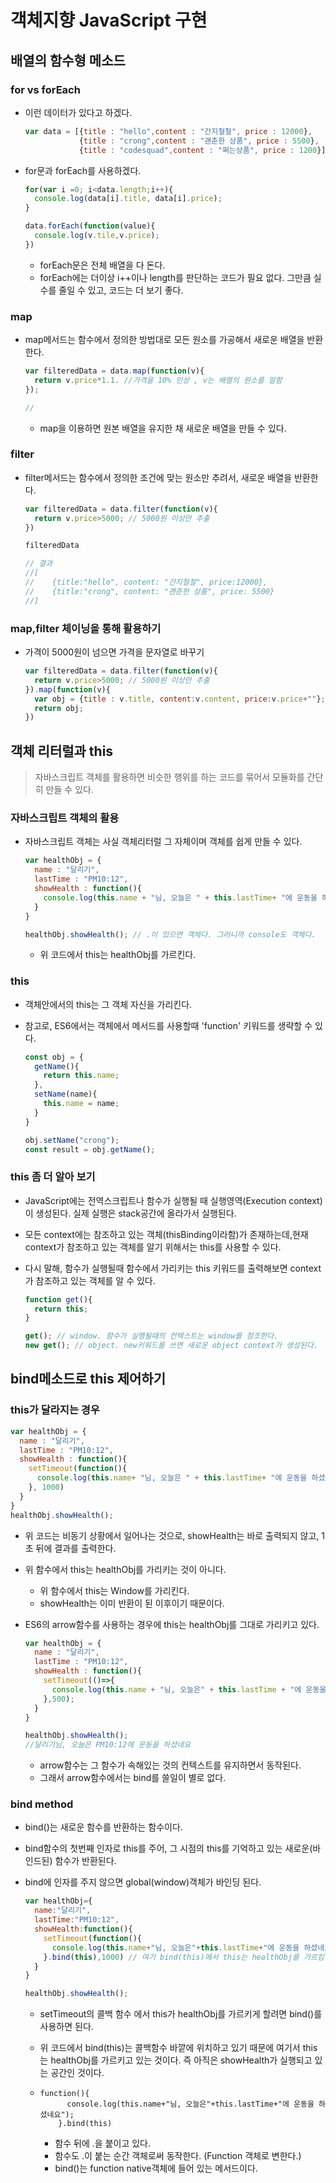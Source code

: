 # 객체지향 JavaScript 구현



## 배열의 함수형 메소드



### for vs forEach

+ 이런 데이터가 있다고 하겠다.

  ~~~javascript
  var data = [{title : "hello",content : "간지철철", price : 12000},
              {title : "crong",content : "괜춘한 상품", price : 5500},
              {title : "codesquad",content : "쩌는상품", price : 1200}];
  ~~~

+ for문과 forEach를 사용하겠다.

  ~~~javascript
  for(var i =0; i<data.length;i++){
    console.log(data[i].title, data[i].price);
  }
  
  data.forEach(function(value){
    console.log(v.tile,v.price);
  })
  ~~~

  + forEach문은 전체 배열을 다 돈다.
  + forEach에는 더이상 i++이나 length를 판단하는 코드가 필요 없다. 그만큼 실수를 줄일 수 있고, 코드는 더 보기 좋다.



### map

+ map메서드는 함수에서 정의한 방법대로 모든 원소를 가공해서 새로운 배열을 반환한다.

  ~~~javascript
  var filteredData = data.map(function(v){
  	return v.price*1.1. //가격을 10% 인상 , v는 배열의 원소를 말함
  });
  
  //
  ~~~

  + map을 이용하면 원본 배열을 유지한 채 새로운 배열을 만들 수 있다.



### filter

+ filter메서드는 함수에서 정의한 조건에 맞는 원소만 추려서, 새로운 배열을 반환한다.

  ~~~javascript
  var filteredData = data.filter(function(v){
    return v.price>5000; // 5000원 이상만 추출
  }) 
  
  filteredData
  
  // 결과
  //[
  //	{title:"hello", content: "간지철철", price:12000},
  //	{title:"crong", content: "괜춘한 상품", price: 5500}
  //]
  ~~~



### map,filter 체이닝을 통해 활용하기

+ 가격이 5000원이 넘으면 가격을 문자열로 바꾸기

  ~~~javascript
  var filteredData = data.filter(function(v){
    return v.price>5000; // 5000원 이상만 추출
  }).map(function(v){
    var obj = {title : v.title, content:v.content, price:v.price+""};
    return obj;
  }) 
  ~~~

  

## 객체 리터럴과 this

> 자바스크립트 객체를 활용하면 비슷한 행위를 하는 코드를 묶어서 모듈화를 간단히 만들 수 있다.



### 자바스크립트 객체의 활용

+ 자바스크립트 객체는 사실 객체리터럴 그 자체이며 객체를 쉽게 만들 수 있다.

  ~~~javascript
  var healthObj = {
  	name : "달리기",
    lastTime : "PM10:12",
    showHealth : function(){
      console.log(this.name + "님, 오늘은 " + this.lastTime+ "에 운동을 하셨네요");
    }
  }
  
  healthObj.showHealth(); // .이 있으면 객체다. 그러니까 console도 객체다.
  ~~~

  + 위 코드에서 this는 healthObj를 가르킨다.



### this

+ 객체안에서의 this는 그 객체 자신을 가리킨다.

+ 참고로,  ES6에서는 객체에서 메서드를 사용할때 'function' 키워드를 생략할 수 있다.

  ~~~javascript
  const obj = {
    getName(){
      return this.name;
    },
    setName(name){
      this.name = name;
    }
  }
  
  obj.setName("crong");
  const result = obj.getName();
  ~~~



### this 좀 더 알아 보기

+ JavaScript에는 전역스크립트나 함수가 실행될 때 실행영역(Execution context)이 생성된다. 실제 실행은 stack공간에 올라가서 실행된다.

+ 모든 context에는 참조하고 있는 객체(thisBinding이라함)가 존재하는데,현재 context가 참조하고 있는 객체를 알기 위해서는 this를 사용할 수 있다.

+ 다시 말해, 함수가 실행될때 함수에서 가리키는 this 키워드를 출력해보면 context가 참조하고 있는 객체를 알 수 있다.

  ~~~javascript
  function get(){
    return this;
  }
  
  get(); // window. 함수가 실행될때의 컨텍스트는 window를 참조한다.
  new get(); // object. new키워드를 쓰면 새로운 object context가 생성된다.
  ~~~

  

## bind메소드로 this 제어하기

### this가 달라지는 경우

~~~javascript
var healthObj = {
  name : "달리기",
  lastTime : "PM10:12",
  showHealth : function(){
    setTimeout(function(){
      console.log(this.name+ "님, 오늘은 " + this.lastTime+ "에 운동을 하셨네요");
    }, 1000)
  }
}
healthObj.showHealth();
~~~

+ 위 코드는 비동기 상황에서 일어나는 것으로, showHealth는 바로 출력되지 않고, 1초 뒤에 결과를 출력한다.

+ 위 함수에서 this는 healthObj를 가리키는 것이 아니다.

  + 위 함수에서 this는 Window를 가리킨다.
  + showHealth는 이미 반환이 된 이후이기 때문이다.

+ ES6의 arrow함수를 사용하는 경우에 this는 healthObj를 그대로 가리키고 있다.

  ~~~javascript
  var healthObj = {
    name : "달리기",
    lastTime : "PM10:12",
    showHealth : function(){
      setTimeout(()=>{
        console.log(this.name + "님, 오늘은" + this.lastTime + "에 운동을 하셨네요");
      },500);
    }
  }
  
  healthObj.showHealth();
  //달리기님, 오늘은 PM10:12에 운동을 하셨네요
  ~~~

  + arrow함수는 그 함수가 속해있는 것의 컨텍스트를 유지하면서 동작된다.
  + 그래서 arrow함수에서는 bind를 쓸일이 별로 없다.

### bind method

+ bind()는 새로운 함수를 반환하는 함수이다.

+ bind함수의 첫번째 인자로 this를 주어, 그 시점의 this를 기억하고 있는 새로운(바인드된) 함수가 반환된다.

+ bind에 인자를 주지 않으면 global(window)객체가 바인딩 된다.

  ~~~javascript
  var healthObj={
    name:"달리기",
    lastTime:"PM10:12",
    showHealth:function(){
      setTimeout(function(){
        console.log(this.name+"님, 오늘은"+this.lastTime+"에 운동을 하셨네요");
      }.bind(this),1000) // 여기 bind(this)에서 this는 healthObj를 가르킴
    }
  }
  
  healthObj.showHealth();
  ~~~

  + setTimeout의 콜백 함수 에서 this가 healthObj를 가르키게 할려면 bind()를 사용하면 된다.

  + 위 코드에서 bind(this)는 콜백함수 바깥에 위치하고 있기 때문에 여기서 this는 healthObj를 가르키고 있는 것이다. 즉 아직은 showHealth가 실행되고 있는 공간인 것이다.

  + ~~~
    function(){
          console.log(this.name+"님, 오늘은"+this.lastTime+"에 운동을 하셨네요");
        }.bind(this)
    ~~~

    + 함수 뒤에 .을 붙이고 있다.
    + 함수도 .이 붙는 순간 객체로써 동작한다. (Function 객체로 변한다.)
    + bind()는 function native객체에 들어 있는 메서드이다.



